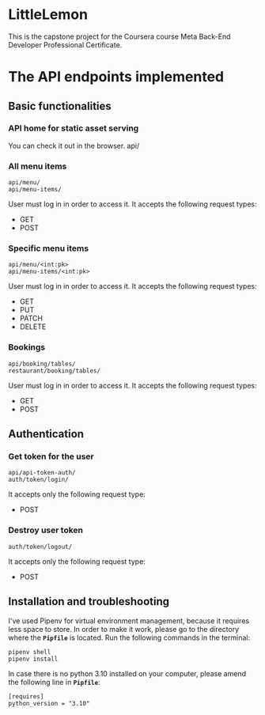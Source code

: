 # LittleLemon
This is the capstone project for the Coursera course Meta Back-End Developer Professional Certificate.


# The API endpoints implemented
## Basic functionalities
### API home for static asset serving
You can check it out in the browser.
    api/
### All menu items
    api/menu/
    api/menu-items/
User must log in in order to access it.
It accepts the following request types:
* GET
* POST

### Specific menu items
    api/menu/<int:pk>
    api/menu-items/<int:pk>
User must log in in order to access it.
It accepts the following request types:
* GET
* PUT
* PATCH
* DELETE

### Bookings
    api/booking/tables/
    restaurant/booking/tables/
User must log in in order to access it.
It accepts the following request types:
* GET
* POST

## Authentication
### Get token for the user
    api/api-token-auth/
    auth/token/login/
It accepts only the following request type:
* POST
### Destroy user token
    auth/token/logout/
It accepts only the following request type:
* POST

## Installation and troubleshooting
I've used Pipenv for virtual environment management, because it requires less space to store.
In order to make it work, please go to the directory where the **```Pipfile```** is located. Run the following commands in the terminal:

    pipenv shell
    pipenv install

In case there is no python 3.10 installed on your computer, please amend the following line in **```Pipfile```**:

    [requires]
    python_version = "3.10"
